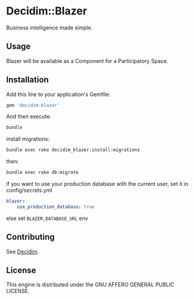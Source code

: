 # Decidim::Blazer

Business intelligence made simple.

## Usage

Blazer will be available as a Component for a Participatory
Space.

## Installation

Add this line to your application's Gemfile:

```ruby
gem 'decidim-blazer'
```

And then execute:

```bash
bundle
```

install migrations:
```bash
bundle exec rake decidim_blazer:install:migrations
```

then:
```bash
bundle exec rake db:migrate
```

if you want to use your production database with the current user, set it in config/secrets.yml

````yaml
blazer:
    use_production_database: true
````

else set `BLAZER_DATABASE_URL` env

## Contributing

See [Decidim](https://github.com/decidim/decidim).

## License

This engine is distributed under the GNU AFFERO GENERAL PUBLIC LICENSE.
